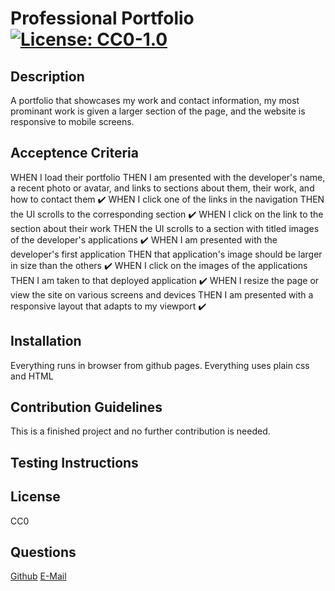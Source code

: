 # Professional Portfolio       [![License: CC0-1.0](https://licensebuttons.net/l/zero/1.0/80x15.png)](http://creativecommons.org/publicdomain/zero/1.0/)
## Description 
A portfolio that showcases my work and contact information, my most prominant work is given a larger section of the page, and the website is responsive to mobile screens. 

## Acceptence Criteria
WHEN I load their portfolio
THEN I am presented with the developer's name, a recent photo or avatar, and links to sections about them, their work, and how to contact them
✔️
WHEN I click one of the links in the navigation
THEN the UI scrolls to the corresponding section
✔️
WHEN I click on the link to the section about their work
THEN the UI scrolls to a section with titled images of the developer's applications
✔️
WHEN I am presented with the developer's first application
THEN that application's image should be larger in size than the others
✔️
WHEN I click on the images of the applications
THEN I am taken to that deployed application
✔️
WHEN I resize the page or view the site on various screens and devices
THEN I am presented with a responsive layout that adapts to my viewport
✔️

## Installation 
Everything runs in browser from github pages. Everything uses plain css and HTML

## Contribution Guidelines 
This is a finished project and no further contribution is needed.
## Testing Instructions 

## License
CC0
## Questions 
[Github](https://github.com/LaurenWollaston)
[E-Mail](mailto:laurenofw@gmail.com)